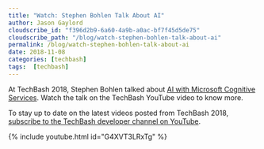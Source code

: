 ```yaml
---
title: "Watch: Stephen Bohlen Talk About AI"
author: Jason Gaylord
cloudscribe_id: "f396d2b9-6a60-4a9b-a0ac-bf7f45d5de75"
cloudscribe_path: "/blog/watch-stephen-bohlen-talk-about-ai"
permalink: /blog/watch-stephen-bohlen-talk-about-ai
date: 2018-11-08
categories: [techbash]
tags:  [techbash]
---
```


At TechBash 2018, Stephen Bohlen talked about [AI with Microsoft Cognitive Services](https://jasong.us/2zxhs6J). Watch the talk on the TechBash YouTube video to know more.

To stay up to date on the latest videos posted from TechBash 2018, [subscribe to the TechBash developer channel on YouTube](https://jasong.us/tbyt).

{% include youtube.html id="G4XVT3LRxTg" %}